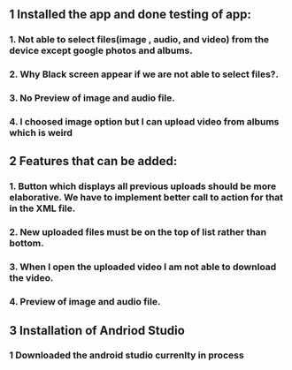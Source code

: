
 ## 1 Installed the app and done testing of app:
 
  ### 1. Not able to select files(image , audio, and video) from the device except google photos and albums.
  ### 2. Why Black screen appear if we are not able to select files?.
  ### 3. No Preview of image and audio file.
  ### 4. I choosed image option but I can upload video from albums which is weird

## 2 Features that can be added:

 ### 1. Button which displays all previous uploads should be more elaborative. We have to implement better call to action for that in the XML file.
 ### 2. New uploaded files must be on the top of list rather than bottom.
 ### 3. When I open the uploaded video I am not able to download the video.
 ### 4. Preview of image and audio file.

## 3 Installation of Andriod Studio 
### 1 Downloaded the android studio currenlty in process

